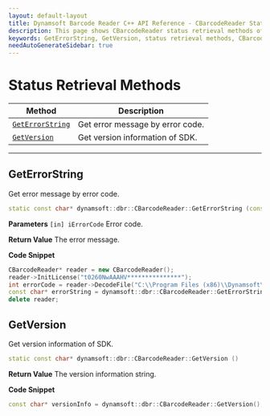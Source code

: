 ```yaml
---
layout: default-layout
title: Dynamsoft Barcode Reader C++ API Reference - CBarcodeReader Status Retrieval Methods
description: This page shows CBarcodeReader status retrieval methods of Dynamsoft Barcode Reader for C++ Language.
keywords: GetErrorString, GetVersion, status retrieval methods, CBarcodeReader, api reference, c++
needAutoGenerateSidebar: true
---
```


# Status Retrieval Methods

  | Method               | Description |
  |----------------------|-------------|
  | [`GetErrorString`](#geterrorstring) | Get error message by error code.|
  | [`GetVersion`](#getversion) | Get version information of SDK.|

  ---





  
## GetErrorString

Get error message by error code.

```cpp
static const char* dynamsoft::dbr::CBarcodeReader::GetErrorString (const int iErrorCode)
```

**Parameters**
`[in] iErrorCode`	Error code.

**Return Value**
The error message.

**Code Snippet**
```cpp
CBarcodeReader* reader = new CBarcodeReader();
reader->InitLicense("t0260NwAAAHV***************");
int errorCode = reader->DecodeFile("C:\\Program Files (x86)\\Dynamsoft\\{Version number}\\Images\\AllSupportedBarcodeTypes.tif", "");
const char* errorString = dynamsoft::dbr::CBarcodeReader::GetErrorString(errorCode);
delete reader;
```







## GetVersion

Get version information of SDK.

```cpp
static const char* dynamsoft::dbr::CBarcodeReader::GetVersion ()
```

**Return Value**
The version information string.

**Code Snippet**
```cpp
const char* versionInfo = dynamsoft::dbr::CBarcodeReader::GetVersion();
```
